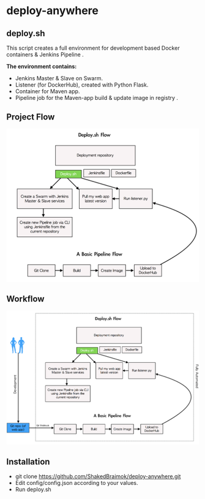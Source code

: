 # deploy-anywhere

## deploy.sh 
This script creates a full environment for development based Docker containers & Jenkins Pipeline .

**The environment contains:**
- Jenkins Master & Slave on Swarm.
- Listener (for DockerHub), created with Python Flask.
- Container for Maven app.
- Pipeline job for the Maven-app build & update image in registry .


## Project Flow
![alt text](https://github.com/ShakedBraimok/deploy-anywhere/blob/master/img/flow.png)

## Workflow
![alt text](https://github.com/ShakedBraimok/deploy-anywhere/blob/master/img/work_with_the_flow.png)



## Installation
- git clone https://github.com/ShakedBraimok/deploy-anywhere.git
- Edit config/config.json according to your values.
- Run deploy.sh
